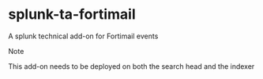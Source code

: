 # splunk-ta-fortimail

A splunk technical add-on for Fortimail events

> [!note]
> This add-on needs to be deployed on both the search head and the indexer
